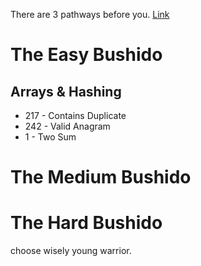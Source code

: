 There are 3 pathways before you. [Link](https://neetcode.io/practice?tab=blind75)

# The Easy Bushido
## Arrays & Hashing
* 217 - Contains Duplicate
* 242 - Valid Anagram
* 1 - Two Sum

# The Medium Bushido


# The Hard Bushido

choose wisely young warrior.


